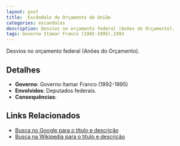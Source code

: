 ```yaml
---
layout: post
title:  Escândalo do Orçamento da União
categories: escandalos
description: Desvios no orçamento federal (Anões do Orçamento).
tags: Governo Itamar Franco (1992-1995),1993
---
```


Desvios no orçamento federal (Anões do Orçamento).

## Detalhes
- **Governo**: Governo Itamar Franco (1992-1995)
- **Envolvidos**: Deputados federais.
- **Consequências**: 

## Links Relacionados
- [Busca no Google para o título e descrição](https://www.google.com/search?q=Esc%C3%A2ndalo%20do%20Or%C3%A7amento%20da%20Uni%C3%A3o%20Desvios%20no%20or%C3%A7amento%20federal%20%28An%C3%B5es%20do%20Or%C3%A7amento%29.%20Governo%20Itamar%20Franco%20%281992-1995%29)
- [Busca na Wikipedia para o título e descrição](https://en.wikipedia.org/w/index.php?search=Esc%C3%A2ndalo%20do%20Or%C3%A7amento%20da%20Uni%C3%A3o%20Desvios%20no%20or%C3%A7amento%20federal%20%28An%C3%B5es%20do%20Or%C3%A7amento%29.%20Governo%20Itamar%20Franco%20%281992-1995%29)

